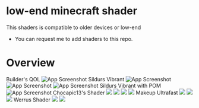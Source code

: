 # low-end minecraft shader
This shaders is compatible to older devices or low-end

- You can request me to add shaders to this repo.

# Overview
Builder's QOL
![App Screenshot](https://minecrafthub.com/image/screenshot/56779_61e16b26a383b.png)
Sildurs Vibrant
![App Screenshot](https://i.imgur.com/glF4mOi.png)
![App Screenshot](https://i.imgur.com/V4gcvqG.png)
![App Screenshot](https://i.imgur.com/ib6bn13.jpg)
Sildurs Vibrant with POM
![App Screenshot](https://i.imgur.com/hf8b8Jh.jpg)
Chocapic13's Shader
![](https://media.forgecdn.net/attachments/281/626/2020-03-14_11.jpg)
![](https://media.forgecdn.net/attachments/thumbnails/281/624/310/172/2020-03-14_11.jpeg)
![](https://media.forgecdn.net/attachments/thumbnails/281/628/310/172/2020-03-11_19.jpg)
![](https://media.forgecdn.net/attachments/thumbnails/281/640/310/172/2020-03-14_13.jpg)
Makeup Ultrafast
![](https://media.forgecdn.net/attachments/434/190/covernew7.jpg)
![](https://media.forgecdn.net/attachments/434/196/day7.jpg)
![](https://media.forgecdn.net/attachments/434/194/sunset7.jpg)
Werrus Shader
![](https://tlauncher.org/images/1485760801-63016f3b55669eaf4c273a9b83c41825.png)
![](https://i.gyazo.com/9cf3929b198e01468877a7c59b7323f0.png)
